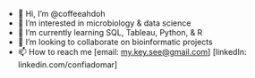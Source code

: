 - 👋 Hi, I’m @coffeeahdoh
- 👀 I’m interested in microbiology & data science
- 🌱 I’m currently learning SQL, Tableau, Python, & R
- 💞️ I’m looking to collaborate on bioinformatic projects
- 📫 How to reach me [email: my.key.see@gmail.com] 
										 [linkedIn: linkedin.com/confiadomar]  

<!---
coffeeahdoh/coffeeahdoh is a ✨ special ✨ repository because its `README.md` (this file) appears on your GitHub profile.
You can click the Preview link to take a look at your changes.
--->
